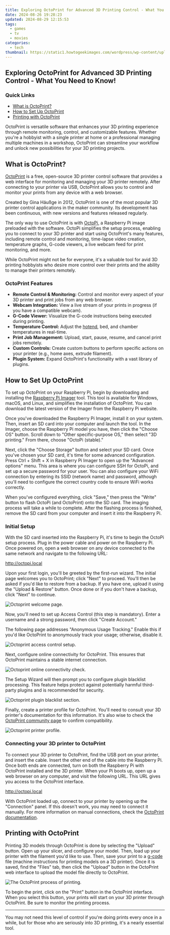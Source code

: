 ```yaml
---
title: Exploring OctoPrint for Advanced 3D Printing Control - What You Need to Know!
date: 2024-08-26 19:28:23
updated: 2024-08-29 12:15:53
tags:
  - games
  - tv
  - movies
categories:
  - tech
thumbnail: https://static1.howtogeekimages.com/wordpress/wp-content/uploads/2024/07/3d-printer-printing-octoprint-logo.jpg
---
```


## Exploring OctoPrint for Advanced 3D Printing Control - What You Need to Know!

### Quick Links

* [What is OctoPrint?](https://meme-emoji.techidaily.com/best-10-emoji-apps-to-emoji-yourself-make-an-emoji-of-yourself/)
* [How to Set Up OctoPrint](https://tiktok-videos.techidaily.com/2024-approved-innovating-content-engagement-a-curated-list-of-20-best-tiktok-captions/)
* [Printing with OctoPrint](https://extra-tips.techidaily.com/crafting-stories-the-ultimate-youtube-channel-list/)

 OctoPrint is versatile software that enhances your 3D printing experience through remote monitoring, control, and customizable features. Whether you're a hobbyist with a single printer at home or a professional managing multiple machines in a workshop, OctoPrint can streamline your workflow and unlock new possibilities for your 3D printing projects.

##  What is OctoPrint?

[OctoPrint](https://octoprint.org/) is a free, open-source 3D printer control software that provides a web interface for monitoring and managing your 3D printer remotely. After connecting to your printer via USB, OctoPrint allows you to control and monitor your prints from any device with a web browser.

 Created by Gina Häußge in 2012, OctoPrint is one of the most popular 3D printer control applications in the maker community. Its development has been continuous, with new versions and features released regularly.

 The only way to use OctoPrint is with [OctoPi](https://octoprint.org/download/), a Raspberry Pi image preloaded with the software. OctoPi simplifies the setup process, enabling you to connect to your 3D printer and start using OctoPrint's many features, including remote control and monitoring, time-lapse video creation, temperature graphs, G-code viewers, a live webcam feed for print monitoring, and more.

 While OctoPrint might not be for everyone, it's a valuable tool for avid 3D printing hobbyists who desire more control over their prints and the ability to manage their printers remotely.

### **OctoPrint Features** 

* **Remote Control & Monitoring:** Control and monitor every aspect of your 3D printer and print jobs from any web browser.
* **Webcam Integration:** View a live stream of your prints in progress (if you have a compatible webcam).
* **G-Code Viewer:** Visualize the G-code instructions being executed during printing.
* **Temperature Control:** Adjust the [hotend](https://en.wikipedia.org/wiki/Hotend), bed, and chamber temperatures in real-time.
* **Print Job Management:** Upload, start, pause, resume, and cancel print jobs remotely.
* **Custom Controls:** Create custom buttons to perform specific actions on your printer (e.g., home axes, extrude filament).
* **Plugin System:** Expand OctoPrint's functionality with a vast library of plugins.

##  How to Set Up OctoPrint

 To set up OctoPrint on your Raspberry Pi, begin by downloading and installing the [Raspberry Pi Imager](https://www.raspberrypi.com/software/) tool. This tool is available for Windows, macOS, and Linux, and simplifies the installation of OctoPrint. You can download the latest version of the Imager from the Raspberry Pi website.

 Once you've downloaded the Raspberry Pi Imager, install it on your system. Then, insert an SD card into your computer and launch the tool. In the Imager, choose the Raspberry Pi model you have, then click the "Choose OS" button. Scroll down to "Other specific-purpose OS," then select "3D printing." From there, choose "OctoPi (stable)."

 Next, click the "Choose Storage" button and select your SD card. Once you've chosen your SD card, it's time for some advanced configuration. Press Ctrl + Shift + X in Raspberry Pi Imager to open up the "Advanced options" menu. This area is where you can configure SSH for OctoPi, and set up a secure password for your user. You can also configure your WiFi connection by entering its SSID (network name) and password, although you'll need to configure the correct country code to ensure WiFi works correctly.

 When you've configured everything, click "Save," then press the "Write" button to flash OctoPi (and OctoPrint) onto the SD card. The imaging process will take a while to complete. After the flashing process is finished, remove the SD card from your computer and insert it into the Raspberry Pi.

### **Initial Setup** 

 With the SD card inserted into the Raspberry Pi, it's time to begin the OctoPi setup process. Plug in the power cable and power on the Raspberry Pi. Once powered on, open a web browser on any device connected to the same network and navigate to the following URL:

http://octopi.local

 Upon your first login, you'll be greeted by the first-run wizard. The initial page welcomes you to OctoPrint; click "Next" to proceed. You'll then be asked if you'd like to restore from a backup. If you have one, upload it using the "Upload & Restore" button. Once done or if you don't have a backup, click "Next" to continue.

![Octoprint welcome page.](https://static1.howtogeekimages.com/wordpress/wp-content/uploads/2024/07/octoprint-installed-welcome.png) 

 Now, you'll need to set up Access Control (this step is mandatory). Enter a username and a strong password, then click "Create Account."

 The following page addresses "Anonymous Usage Tracking." Enable this if you'd like OctoPrint to anonymously track your usage; otherwise, disable it.

![Octoprint access control setup.](https://static1.howtogeekimages.com/wordpress/wp-content/uploads/2024/07/octoprint-access-control.png) 

 Next, configure online connectivity for OctoPrint. This ensures that OctoPrint maintains a stable internet connection.

![Octoprint online connectivity check.](https://static1.howtogeekimages.com/wordpress/wp-content/uploads/2024/07/octoprint-connectivity-check.png) 

 The Setup Wizard will then prompt you to configure plugin blacklist processing. This feature helps protect against potentially harmful third-party plugins and is recommended for security.

![Octoprint plugin blacklist section.](https://static1.howtogeekimages.com/wordpress/wp-content/uploads/2024/07/octoprint-configure-plugin-blacklist.png) 

 Finally, create a printer profile for OctoPrint. You'll need to consult your 3D printer's documentation for this information. It's also wise to check the [OctoPrint community page](https://community.octoprint.org/t/printers-known-to-work-not-work/21147) to confirm compatibility.

![Octoprint printer profile.](https://static1.howtogeekimages.com/wordpress/wp-content/uploads/2024/07/octoprint-printer-profile-2.png) 

###  Connecting your 3D printer to OctoPrint

 To connect your 3D printer to OctoPrint, find the USB port on your printer, and insert the cable. Insert the other end of the cable into the Raspberry Pi. Once both ends are connected, turn on both the Raspberry Pi with OctoPrint installed and the 3D printer. When your Pi boots up, open up a web browser on any computer, and visit the following URL. This URL gives you access to the OctoPrint interface.

http://octopi.local

 With OctoPrint loaded up, connect to your printer by opening up the "Connection" panel. If this doesn't work, you may need to connect it manually. For more information on manual connections, check the [OctoPrint documentation](https://docs.octoprint.org/en/master/).

##  Printing with OctoPrint

 Printing 3D models through OctoPrint is done by selecting the "Upload" button. Open up your slicer, and configure your model. Then, load up your printer with the filament you'd like to use. Then, save your print to a [g-code](https://en.wikipedia.org/wiki/G-code) file (machine instructions for printing models on a 3D printer). Once it is saved, find the "Files" tab, then click the "Upload" button in the OctoPrint web interface to upload the model file directly to OctoPrint.

![The OctoPrint process of printing.](https://static1.howtogeekimages.com/wordpress/wp-content/uploads/2024/07/octoprint-process.png) 

 To begin the print, click on the "Print" button in the OctoPrint interface. When you select this button, your prints will start on your 3D printer through OctoPrint. Be sure to monitor the printing process.

---

 You may not need this level of control if you're doing prints every once in a while, but for those who are seriously into 3D printing, it's a nearly essential tool.

<ins class="adsbygoogle"
     style="display:block"
     data-ad-format="autorelaxed"
     data-ad-client="ca-pub-7571918770474297"
     data-ad-slot="1223367746"></ins>



<ins class="adsbygoogle"
     style="display:block"
     data-ad-client="ca-pub-7571918770474297"
     data-ad-slot="8358498916"
     data-ad-format="auto"
     data-full-width-responsive="true"></ins>
